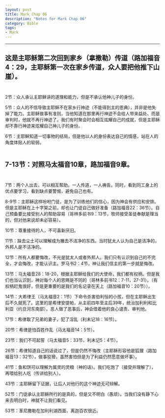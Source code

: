 ```yaml
--- 
layout: post
title: Mark Chap 06
description: "Notes for Mark Chap 06"
category: Bible
tags: 
- Mark
---
```


----------------

## 这是主耶稣第二次回到家乡（拿撒勒）传道（路加福音4：29，主耶稣第一次在家乡传道，众人要把他推下山崖）。<br><br> 

2节：众人承认主耶稣讲的道理和能力，但是不承认他神儿子的身份。<br>

5节：众人的不信导致主耶稣不在家乡行神迹（不能得到主的恩典），并非是他失掉了能力。主耶稣做事有准则，当他知道在那里再行神迹不会给人带来益处、而是审判时，他就不再行神迹了。我们有时聚会时会相互炫耀自己的成就，但是主耶稣却不靠行神迹来炫耀自己神儿子的身份。<br>

6节：主耶稣知道一切事物的结局，但是他以人的身份表达自己的情感，站在人的角度体贴人的软弱。<br><br>

## 7-13节：对照马太福音10章，路加福音9章。<br><br>

7节：两个人出去，可以相互帮助。一人传道，一人祷告。同时，看到同工身上的优点要学习，看到缺点要警惕，避免自己也有。<br>

8-9节：主耶稣这样吩咐门徒，是为了训练他们的信心，因为神会有供应和安排。但是主耶稣在上十字架之前，却也让门徒自己做好准备（路加福音22：36节）。自己预备要比接受别人的帮助容易（哥林多前书9：13节，牧师接受圣徒奉献是理当的，但对他来说却未必容易）。<br>

10节：尊重接待的人，不可喜新厌旧。<br>

11节：跺去尘土可以理解成为撇去不洁净的东西。当时犹太人认为自己是洁净的，外邦人是不洁净的。<br>

12节：所有人都要悔改，不光是犹太人或者外邦人。我们只有认识到自己的不完全，才会悔改，才能认识主。罗马书2：4节，神让我们信主的第一步就是悔改。<br>

13节：马太福音28：18-20，根据主耶稣给我们的大使命，我们都有权柄。但是我们也当认识到，神对每个人的恩赐是不同的（哥林多前书12：7-11，27-31）。（有权柄赶鬼很好，但是更重要的是我们的名记录在天上（路加福音10：20节））。<br>

14节：大希律王（马太福音2：1节）下命令杀害伯利恒的小孩，但在主耶稣出生后不久就死了。这里的是希律安提帕，从主前四年至主后39年，统治加利利和比利亚（约旦河东南部）。恶人做了恶事后，神会借着他的良心谴责、审判他。<br>

17节：希律取了兄弟的妻子，犯了淫乱（利未记18：16节）。<br>

20节：希律是怕百姓作乱（马太福音14：5节）。<br>

23节：我们不可起誓（马太福音5：33节，利未记5：4节）。<br>

26节：希律知道自己的话说过了，但是仍然不悔改（主耶稣形容他是狐狸（路加福音13：32节），做事狡猾，虽然害怕但是为了利益仍然愿意做坏事）。<br>

41节：鱼和饼可以理解为属灵的灵粮（神的话）。我们吃饱了（接受并理解了），再喂给别人吃（传讲给别人）。<br>

43节：主耶稣留下证据，让后人对他行的这个神迹无可辩解。<br>

52节：门徒承认主耶稣所行的是真的，但是又不明白（愚顽）。当我们没有静下心来去明白时，神就不让我们看见。<br>

53节：革尼撒勒在加利利湖西面，离迦百农很近。<br>
